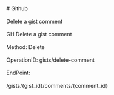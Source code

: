 <br>#     Github</br>
<br>Delete a gist comment</br>
<br>GH Delete a gist comment</br>
<br>Method: Delete</br>
<br>OperationID: gists/delete-comment</br>
<br>EndPoint:</br>
<br>/gists/{gist_id}/comments/{comment_id}</br>
